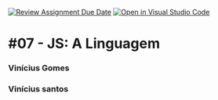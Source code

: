 [![Review Assignment Due Date](https://classroom.github.com/assets/deadline-readme-button-24ddc0f5d75046c5622901739e7c5dd533143b0c8e959d652212380cedb1ea36.svg)](https://classroom.github.com/a/Yb1HF-lO)
[![Open in Visual Studio Code](https://classroom.github.com/assets/open-in-vscode-718a45dd9cf7e7f842a935f5ebbe5719a5e09af4491e668f4dbf3b35d5cca122.svg)](https://classroom.github.com/online_ide?assignment_repo_id=11346442&assignment_repo_type=AssignmentRepo)
# #07 - JS: A Linguagem

### Vinícius Gomes
[comment]: <> (Vinícius Gomes Santos)

### Vinícius santos
[comment]: <> (Viníc)